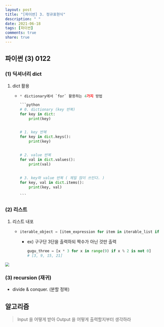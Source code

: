 ```yaml
---
layout: post
title: "[파이썬] 3. 정규표현식"
description: " "
date: 2021-06-18
tags: [파이썬]
comments: true
share: true
---
```



## 파이썬 (3) 0122

### (1) 딕셔너리 dict

1. dict 활용

   - ```python
     * dictionary에서 `for` 활용하는 4가지 방법
     
     ​```python
     # 0. dictionary (key 반복)
     for key in dict:
         print(key)
     
     
     # 1. key 반복
     for key in dict.keys():
         print(key)
         
         
     # 2. value 반복    
     for val in dict.values():
         print(val)
     
         
     # 3. key와 value 반복 ( 제일 많이 쓰인다. )
     for key, val in dict.items():
         print(key, val)
     
     ​```
     ```



### (2) 리스트

1. 리스트 내포

   - ```python
     iterable_object = [item_expression for item in iterable_list if item_condition]
     ```

     - ex) 구구단 3단을 출력하되 짝수가 아닌 것만 출력

       ```python
       gugu_three = [x * 3 for x in range(9) if x % 2 is not 0]
       # [3, 9, 15, 21]
       ```



<img src="C:\Users\multicampus\private_study\0120 ~ 0123 [3weeks]\리터러블, 시퀀스.jpg" style="zoom:80%;" />



### (3) recursion (재귀)

- divide & conquer. (분할 정복)







## 알고리즘

>  Input 을 어떻게 받아 Output 을 어떻게 출력할지부터 생각하라